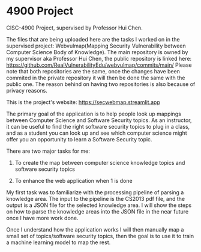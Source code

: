 # 4900 Project
CISC-4900 Project, supervised by Professor Hui Chen. 

The files that are being uploaded here are the tasks I worked on in the supervised project: Webvulmap(Mapping Security Vulnerability between Computer Science Body of Knowledge). 
The main repository is owned by my supervisor aka Professor Hui Chen, the public repository is linked here: https://github.com/RealVulnerabilityEdu/webvulmap/commits/main/
Please note that both repositories are the same, once the changes have been commited in the private repository it will then be done the same with the public one. 
The reason behind on having two repositories is also because of privacy reasons.

This is the project's website: https://secwebmap.streamlit.app

The primary goal of the application is to help people look up mappings
between Computer Science and Software Security topics. As an instructor,
it can be useful to find the right software security topics to plug in a
class, and as a student you can look up and see which computer science
might offer you an opportunity to learn a Software Security topic.

There are two major tasks for me:

1. To create the map between computer science knowledge topics and
software security topics

2. To enhance the web application when 1 is done


My first task was to familiarize with the processing pipeline of parsing a knowledge area. 
The input to the pipeline is the CS2013 pdf file, and the output is a JSON file for the selected knowledge area.
I will show the steps on how to parse the knowledge areas into the JSON file in the near future once I have more work done. 

Once I understand how the application works I will then manually map a small set of
topics/software security topics, then the goal is to use it to train a machine learning
model to map the rest.
